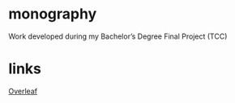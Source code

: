 # monography
Work developed during my Bachelor’s Degree Final Project (TCC)

# links
[Overleaf](https://www.overleaf.com/read/rymnrjrysgwn)
